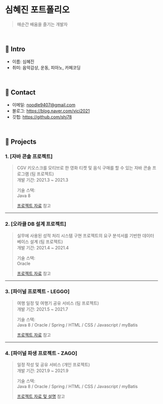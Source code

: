 # 심혜진 포트폴리오

> 매순간 배움을 즐기는 개발자 

</br>

## :pushpin: Intro
- 이름: 심혜진
- 취미: 음악감상, 운동, 피아노, 카페코딩
</br>

## :pushpin: Contact
- 이메일: noodle9407@gmail.com
- 블로그: https://blog.naver.com/vici2021
- 깃헙: https://github.com/shj78
</br>

## :pushpin: Projects
### 1. [자바 콘솔 프로젝트]
>CGV 키오스크를 모티브로 한 영화 티켓 및 음식 구매를 할 수 있는 자바 콘솔 프로그램 (팀 프로젝트)  
>개발 기간: 2021.3 ~ 2021.3  
>  
>기술 스택:  
>Java 8 
>  
>[프로젝트 자료](https://github.com/shj78/portfolio/tree/master/1_java_kiosk_console) 참고

---

### 2. [오라클 DB 설계 프로젝트]
>실무에 사용된 성적 처리 시스템 구현 프로젝트의 요구 분석서를 기반한 데이터 베이스 설계 (팀 프로젝트)  
>개발 기간: 2021.4 ~ 2021.4
>  
>기술 스택:  
>Oracle 
>  
>[프로젝트 자료](https://github.com/shj78/portfolio/tree/master/2_oracle_db) 참고

---

### 3. [파이널 프로젝트 - LEGGO]
>여행 일정 및 여행기 공유 서비스 (팀 프로젝트)  
>개발 기간: 2021.5 ~ 2021.7  
>  
>기술 스택:  
>Java 8 / Oracle / Spring / HTML / CSS / Javascript / myBatis 
>  
>[프로젝트 자료](https://github.com/shj78/portfolio/tree/master/3_final_leggo) 참고

---

### 4. [파이널 파생 프로젝트 - ZAGO]
>일정 작성 및 공유 서비스 (개인 프로젝트)  
>개발 기간: 2021.9 ~ 2021.9
>  
>기술 스택:  
>Java 8 / Oracle / Spring / HTML / CSS / Javascript / myBatis 
>  
>[프로젝트 자료 및 설명](https://github.com/shj78/portfolio/tree/master/4_solo_zago/plan) 참고
